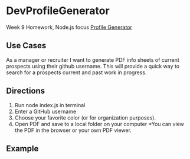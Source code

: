 # DevProfileGenerator

Week 9 Homework, Node.js focus
[Profile Generator](https://github.com/malicemarie/DevProfileGenerator)

## Use Cases

As a manager or recruiter I want to generate PDF info sheets of current prospects using their github username.
This will provide a quick way to search for a prospects current and past work in progress.

## Directions

1. Run node index.js in terminal
2. Enter a GitHub username
3. Choose your favorite color (or for organization purposes).
4. Open PDF and save to a local folder on your computer
   \*You can view the PDF in the browser or your own PDF viewer.

## Example
